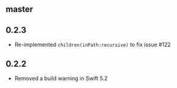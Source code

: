 ## master

## 0.2.3

- Re-implemented `children(inPath:recursive)` to fix issue #122

## 0.2.2

- Removed a build warning in Swift 5.2
